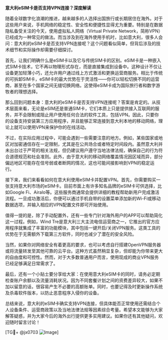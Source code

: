 **意大利eSIM卡是否支持VPN连接？深度解读**

随着全球数字化浪潮的推进，越来越多的人选择出国旅行或长期居住在海外。对于这些用户来说，手机网络的稳定性、安全性和便捷性显得尤为重要。特别是在数据隐私备受关注的今天，使用虚拟私人网络（Virtual Private Network，简称VPN）已经成为一种常见的做法。而当涉及到在海外使用手机时，比如意大利，很多人会问：意大利的eSIM卡是否支持VPN连接呢？这个问题看似简单，但背后涉及的技术细节和实际操作却需要仔细探讨。

首先，让我们明确什么是eSIM卡以及它与传统SIM卡的区别。eSIM卡是一种嵌入式SIM卡技术，它不再以物理形式存在，而是直接集成到设备中。这种设计不仅让设备更加轻薄小巧，还允许用户通过线上方式激活和更换运营商服务。相比于传统的可拆卸SIM卡，eSIM卡的最大优势在于灵活性——你可以轻松切换不同的运营商，甚至在多个国家之间无缝切换网络。这使得eSIM卡成为国际旅行者和数字游牧者的理想选择。

那么回到问题本身：意大利的eSIM卡是否支持VPN连接呢？答案是肯定的。从技术层面来看，无论是eSIM还是普通SIM卡，它们本质上只是提供接入互联网的服务，并不会限制或阻止用户使用任何合法的软件工具，包括VPN。因此，只要你的设备支持安装第三方应用程序，并且能够正常连接到意大利本地的移动网络，理论上就可以使用VPN来保护你的在线活动。

不过，在实际应用过程中，可能会遇到一些需要注意的地方。例如，某些国家或地区对加密通信存在一定限制，尤其是在公共场合或者特定时间段内。虽然意大利并未出台过于严苛的相关法规，但仍建议用户遵守当地法律法规，确保自己的行为符合道德规范和社会准则。此外，由于意大利的移动网络覆盖情况因区域而异，部分偏远地区可能存在信号弱或者断网的情况，这也可能间接影响到VPN的稳定运行。

接下来，我们来看看如何在意大利使用eSIM卡并配置VPN。首先，你需要购买一张支持意大利市场的eSIM卡。目前市面上有许多知名品牌的eSIM卡可供选择，比如Google Fi、Airalo等。这些服务商通常会提供详细的教程帮助新用户完成激活流程。一旦成功激活后，你便可以通过手机自带的设置菜单添加新的Wi-Fi或移动数据选项，并输入相应的VPN配置文件即可开始使用。

值得一提的是，除了手动配置外，还有一些专门针对海外用户的APP可以帮助简化这一过程。例如，Wind Tre是意大利三大主流电信运营商之一，它推出的官方应用程序就集成了丰富的功能模块，其中包括一键开启/关闭VPN服务。这类工具的优势在于无需额外下载第三方软件，同时也减少了潜在的安全风险。

当然，如果你对网络安全有着更高的要求，也可以考虑自行搭建OpenVPN服务器或将流量转发至其他可靠的云平台。这种方式虽然稍显复杂，但却能为你带来更大的自由度和可控性。然而，对于大多数普通用户而言，使用现成的商业VPN服务已经足够满足日常需求了。

最后，还有一个小贴士要分享给大家：在使用意大利eSIM卡的同时，请务必定期检查账户余额以及流量消耗状况。因为不同套餐计划之间的资费差异较大，如果不加以留意的话，很容易产生不必要的高额账单。同时，也要记得及时更新操作系统及杀毒软件版本，以防止恶意程序入侵你的设备。

总结来说，意大利的eSIM卡确实支持VPN连接，但具体能否正常使用还需结合个人设备条件、运营商政策以及当地法律法规等因素综合考量。希望本文能够为大家解答疑惑，并为大家今后的海外出行提供更多实用建议。如果你还有其他疑问，欢迎随时留言讨论！

[TG💪+ @jx0703 ![Image](https://github.com/user-attachments/assets/dbca1d08-cadb-493c-b0ec-ad6f7a83f270)]